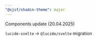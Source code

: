 ```yaml
---
"@sjsf/shadcn-theme": major
---
```


Components update (20.04.2025)

`lucide-svelte` -> `@lucide/svelte` migration
